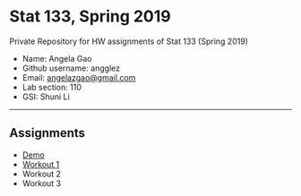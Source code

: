 # Stat 133, Spring 2019

Private Repository for HW assignments of Stat 133 (Spring 2019)

- Name: Angela Gao
- Github username: angglez
- Email: angelazgao@gmail.com
- Lab section: 110
- GSI: Shuni Li

-----

## Assignments

- [Demo](demo)
- [Workout 1](workout1)
- Workout 2
- Workout 3


